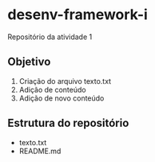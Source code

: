 # desenv-framework-i

Repositório da atividade 1

## Objetivo

  1. Criação do arquivo texto.txt
  2. Adição de conteúdo
  3. Adição de novo conteúdo

## Estrutura do repositório

- texto.txt
- README.md
